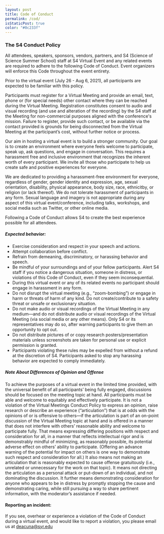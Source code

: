 ```yaml
---
layout: post
title: Code of Conduct
permalink: /cod/
isStaticPost: true
color: "#0c233f"
---
```


### The S4 Conduct Policy

All attendees, speakers, sponsors, vendors, partners, and S4 (Science of Science Summer School) staff at S4 Virtual Event and any related events are required to adhere to the following Code of Conduct. Event organizers will enforce this Code throughout the event entirety.

Prior to the virtual event (July 26 - Aug 6, 2021), all participants are expected to be familiar with this policy.

Participants must register for a Virtual Meeting and provide an email, text, phone or (for special needs) other contact where they can be reached during the Virtual Meeting. Registration constitutes consent to audio and visual recording (and use and alteration of the recording) by the S4 staff at the Meeting for non-commercial purposes aligned with the conference's mission. Failure to register, provide such contact, or be available via the contact provided is grounds for being disconnected from the Virtual Meeting at the participant’s cost, without further notice or process.

Our aim in hosting a virtual event is to build a stronger community. Our goal is to create an environment where everyone feels welcome to participate, speak up, ask questions, and engage in conversation. This requires a harassment free and inclusive environment that recognizes the inherent worth of every participant. We invite all those who participate to help us create safe and positive experiences for everyone.

We are dedicated to providing a harassment-free environment for everyone, regardless of gender, gender identity and expression, age, sexual orientation, disability, physical appearance, body size, race, ethnicitby, or religion (or lack thereof). We do not tolerate harassment of participants in any form. Sexual language and imagery is not appropriate during any aspect of this virtual event/conference, including talks, workshops, and social media such as Twitter, or other online media.

Following a Code of Conduct allows S4 to create the best experience possible for all attendees.

##### Expected behavior:

*   Exercise consideration and respect in your speech and actions.
*   Attempt collaboration before conflict.
*   Refrain from demeaning, discriminatory, or harassing behavior and speech.
*   Be mindful of your surroundings and of your fellow participants. Alert S4 staff if you notice a dangerous situation, someone in distress, or violations of this Code of Conduct, even if they seem inconsequential.
*   During this virtual event or any of its related events no participant should engage in harassment in any form.
*   Do not disrupt the virtual meeting (e.g., “zoom-bombing”) or engage in harm or threats of harm of any kind. Do not create/contribute to a safety threat or unsafe or exclusionary situation.
*   Do not make audio or visual recordings of the Virtual Meeting in any medium—and do not distribute audio or visual recordings of the Virtual Meeting (via social media or any other means). Only S4 or its representatives may do so, after warning participants to give them an opportunity to opt out.
*   Do not distribute pictures of or copy research posters/presentation materials unless screenshots are taken for personal use or explicit permission is granted.
*   Participants violating these rules may be expelled from without a refund at the discretion of S4. Participants asked to stop any harassing behavior are expected to comply immediately.

##### Note About Differences of Opinion and Offense

To achieve the purposes of a virtual event in the limited time provided, with the universal benefit of all participants’ being fully engaged, discussions should be focused on the meeting topic at hand. All participants must be able and welcome to equitably and effectively participate. It is not a violation of the Virtual Meetings Conduct Policy to express an opinion, raise research or describe an experience (“articulation”) that is at odds with the opinions of or is offensive to others—if the articulation is part of an on-point discussion of the Virtual Meeting topic at hand and is offered in a manner that does not interfere with others’ reasonable ability and welcome to participate fully. That means expressing differing positions with respect and consideration for all, in a manner that reflects intellectual rigor and is demonstrably mindful of minimizing, as reasonably possible, its potential adverse effect on others’ ability to participate. (Offering an advance warning of the potential for impact on others is one way to demonstrate such respect and consideration for all.) It also means not making an articulation that is reasonably expected to cause offense gratuitously (i.e., unrelated or unnecessary for the work on that topic). It means not directing the articulation as a personal attack or put-down of an individual, and not dominating the discussion. It further means demonstrating consideration for anyone who appears to be in distress by promptly stopping the cause and demonstrating caring, while still pursuing a way to share pertinent information, with the moderator’s assistance if needed.

#### Reporting an incident:

If you see, overhear or experience a violation of the Code of Conduct during a virtual event, and would like to report a violation, you please email us at [deacuna@syr.edu](mailto:deacuna@syr.edu)

